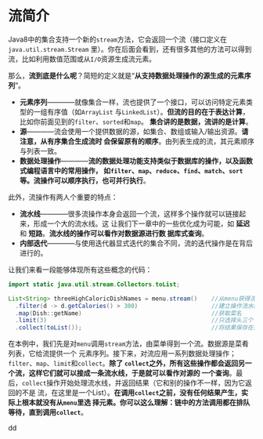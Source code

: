 流简介
================================================================================
Java8中的集合支持一个新的`stream`方法，它会返回一个流（接口定义在`java.util.stream.Stream`
里）。你在后面会看到，还有很多其他的方法可以得到流，比如利用数值范围或从`I/O`资源生成流元素。

那么，**流到底是什么呢**？简短的定义就是“**从支持数据处理操作的源生成的元素序列**”。
+ **元素序列**————就像集合一样，流也提供了一个接口，可以访问特定元素类型的一组有序值（如`ArrayList`
与`LinkedList`）。**但流的目的在于表达计算**，比如你前面见到的`filter`、`sorted`和`map`。
**集合讲的是数据，流讲的是计算**。
+ **源**————流会使用一个提供数据的源，如集合、数组或输入/输出资源。**请注意，从有序集合生成流时
会保留原有的顺序**。由列表生成的流，其元素顺序与列表一致。
+ **数据处理操作**————**流的数据处理功能支持类似于数据库的操作，以及函数式编程语言中的常用操作，
如`filter`、`map`、`reduce`、`find`、`match`、`sort`等。流操作可以顺序执行，也可并行执行**。

此外，流操作有两人个重要的特点：
+ **流水线**————很多流操作本身会返回一个流，这样多个操作就可以链接起来，形成一个大的流水线。这
让我们下一章中的一些优化成为可能，如 **延迟** 和 **短路**。**流水线的操作可以看作对数据源进行数
据库式查询**。
+ **内部迭代**————与使用迭代器显式迭代的集合不同，流的迭代操作是在背后进行的。

让我们来看一段能够体现所有这些概念的代码：
```java
import static java.util.stream.Collectors.toList;

List<String> threeHighCaloricDishNames = menu.stream()    //从menu获得流（菜肴列表）
  .filter(d -> d.getCalories() > 300)                     //建立操作流水线：首先选出高热量的菜肴
  .map(Dish::getName)                                     //获取菜名
  .limit(3)                                               //只选择头三个
  .collect(toList());                                     //将结果保存在另一个List中
```   
在本例中，我们先是对`menu`调用`stream`方法，由菜单得到一个流。数据源是菜肴列表，它给流提供一个
元素序列。接下来，对流应用一系列数据处理操作；`filter`、`map`、`limit`和`collect`。**除了
`collect`之外，所有这些操作都会返回另一个流，这样它们就可以接成一条流水线，于是就可以看作对源的
一个查询**。最后，`collect`操作开始处理流水线，并返回结果（它和别的操作不一样，因为它返回的不是
流，在这里是一个List）。**在调用`collect`之前，没有任何结果产生，实际上根本就没有从`menu`里选
择元素。你可以这么理解：链中的方法调用都在排队等待，直到调用`collect`**。



































dd

